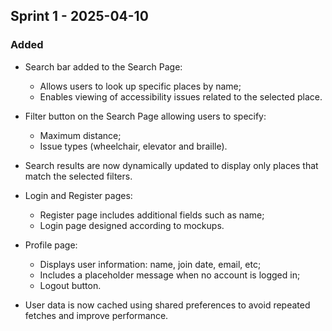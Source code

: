 ## Sprint 1 - 2025-04-10

### Added

- Search bar added to the Search Page:
  - Allows users to look up specific places by name;
  - Enables viewing of accessibility issues related to the selected place.

- Filter button on the Search Page allowing users to specify:
  - Maximum distance;
  - Issue types (wheelchair, elevator and braille).
- Search results are now dynamically updated to display only places that match the selected filters.

- Login and Register pages:
  - Register page includes additional fields such as name;
  - Login page designed according to mockups.
- Profile page:
  - Displays user information: name, join date, email, etc;
  - Includes a placeholder message when no account is logged in;
  - Logout button.
- User data is now cached using shared preferences to avoid repeated fetches and improve performance.